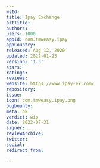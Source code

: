```yaml
---
wsId: 
title: Ipay Exchange
altTitle: 
authors: 
users: 1000
appId: com.tmweasy.ipay
appCountry: 
released: Aug 12, 2020
updated: 2022-01-23
version: '1.3'
stars: 
ratings: 
reviews: 
website: https://www.ipay-ex.com/
repository: 
issue: 
icon: com.tmweasy.ipay.png
bugbounty: 
meta: ok
verdict: wip
date: 2022-07-31
signer: 
reviewArchive: 
twitter: 
social: 
redirect_from: 

---
```


